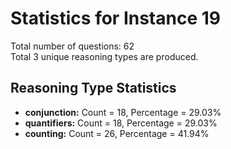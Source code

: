 # Statistics for Instance 19<br/>
Total number of questions: 62<br/>
Total 3 unique reasoning types are produced.<br/>
## Reasoning Type Statistics<br/>
- **conjunction:** Count = 18, Percentage = 29.03%<br/>
- **quantifiers:** Count = 18, Percentage = 29.03%<br/>
- **counting:** Count = 26, Percentage = 41.94%<br/>
